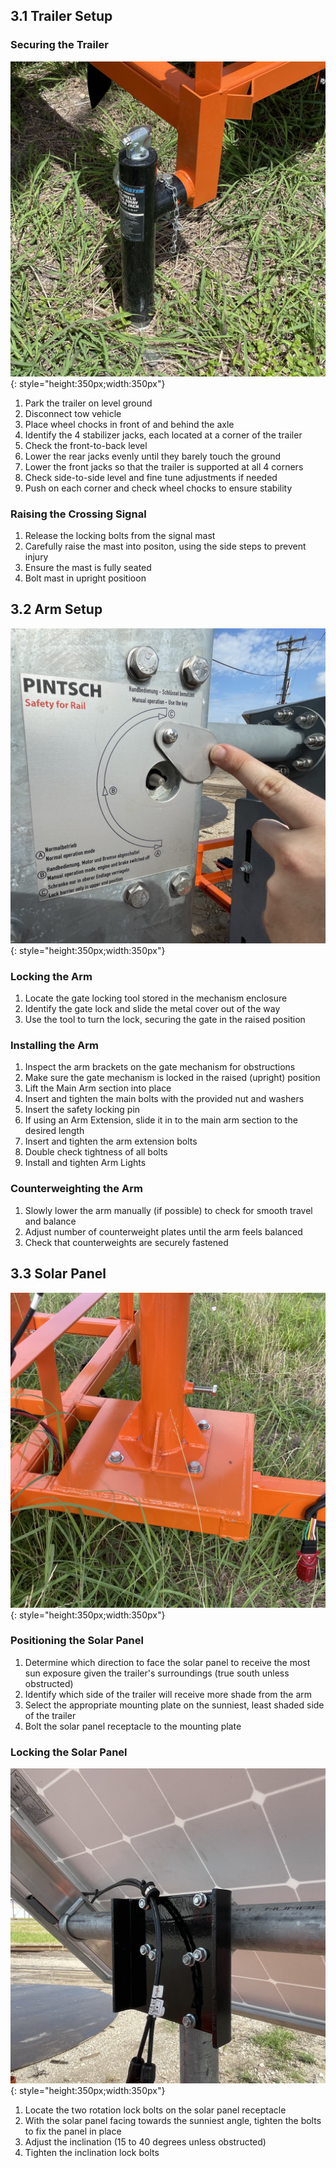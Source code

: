 ## 3.1 Trailer Setup



### Securing the Trailer

![Trailer Jack](assets/crossing_jack.jpg){: style="height:350px;width:350px"}

1. Park the trailer on level ground
2. Disconnect tow vehicle
3. Place wheel chocks in front of and behind the axle
4. Identify the 4 stabilizer jacks, each located at a corner of the trailer
5. Check the front-to-back level
6. Lower the rear jacks evenly until they barely touch the ground
7. Lower the front jacks so that the trailer is supported at all 4 corners
8. Check side-to-side level and fine tune adjustments if needed
9. Push on each corner and check wheel chocks to ensure stability



### Raising the Crossing Signal

1. Release the locking bolts from the signal mast
2. Carefully raise the mast into positon, using the side steps to prevent injury
4. Ensure the mast is fully seated
5. Bolt mast in upright positioon



## 3.2 Arm Setup

![Crossing Arm Lock](assets/crossing_lock.jpg){: style="height:350px;width:350px"}

### Locking the Arm
1. Locate the gate locking tool stored in the mechanism enclosure
2. Identify the gate lock and slide the metal cover out of the way
3. Use the tool to turn the lock, securing the gate in the raised position



### Installing the Arm

1. Inspect the arm brackets on the gate mechanism for obstructions
2. Make sure the gate mechanism is locked in the raised (upright) position
3. Lift the Main Arm section into place
4. Insert and tighten the main bolts with the provided nut and washers
5. Insert the safety locking pin
6. If using an Arm Extension, slide it in to the main arm section to the desired length
7. Insert and tighten the arm extension bolts
8. Double check tightness of all bolts
9. Install and tighten Arm Lights



### Counterweighting the Arm

1. Slowly lower the arm manually (if possible) to check for smooth travel and balance
2. Adjust number of counterweight plates until the arm feels balanced
3. Check that counterweights are securely fastened



## 3.3 Solar Panel

![Solar Panel Receptacle](assets/crossing_solar_bracket.jpg){: style="height:350px;width:350px"}



### Positioning the Solar Panel

1. Determine which direction to face the solar panel to receive the most sun exposure given the trailer's surroundings (true south unless obstructed)
2. Identify which side of the trailer will receive more shade from the arm
3. Select the appropriate mounting plate on the sunniest, least shaded side of the trailer
4. Bolt the solar panel receptacle to the mounting plate



### Locking the Solar Panel

![Panel Inclination Lock Bolts](assets/crossing_solar_incline.jpg){: style="height:350px;width:350px"}

1. Locate the two rotation lock bolts on the solar panel receptacle
2. With the solar panel facing towards the sunniest angle, tighten the bolts to fix the panel in place
3. Adjust the inclination (15 to 40 degrees unless obstructed)
4. Tighten the inclination lock bolts
